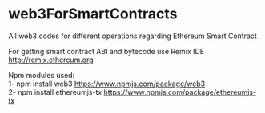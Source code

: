 # web3ForSmartContracts
All web3 codes for different operations regarding Ethereum Smart Contract

For getting smart contract ABI and bytecode use Remix IDE  
http://remix.ethereum.org

Npm modules used:  
1- npm install web3 https://www.npmjs.com/package/web3  
2- npm install ethereumjs-tx https://www.npmjs.com/package/ethereumjs-tx  

